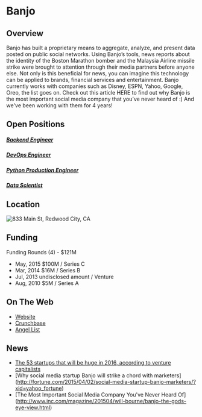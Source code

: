 # Banjo
## Overview
Banjo has built a proprietary means to aggregate, analyze, and present data posted on public social networks. Using Banjo’s tools, news reports about the identity of the Boston Marathon bomber and the Malaysia Airline missile strike were brought to attention through their media partners before anyone else. Not only is this beneficial for news, you can imagine this technology can be applied to brands, financial services and entertainment. Banjo currently works with companies such as Disney, ESPN, Yahoo, Google, Oreo, the list goes on. Check out this article HERE to find out why Banjo is the most important social media company that you’ve never heard of :) And we've been working with them for 4 years!

## Open Positions
##### [Backend Engineer](backend-engineer.md)
##### [DevOps Engineer](devops-engineer.md)
##### [Python Production Engineer](python-production-engineer.md)
##### [Data Scientist](data-scientist.md)

## Location
![833 Main St, Redwood City, CA](https://maps.googleapis.com/maps/api/staticmap?center=833+Main+St,+Redwood+City,+CA&zoom=13&scale=false&size=600x300&maptype=roadmap&format=png&visual_refresh=true&markers=size:mid%7Ccolor:0xff0000%7Clabel:%7C833+Main+st.+Redwood+City,+Ca)  

## Funding
Funding Rounds (4) - $121M
+ May, 2015	$100M / Series C
+ Mar, 2014	$16M / Series B
+ Jul, 2013	undisclosed amount / Venture
+ Aug, 2010	$5M / Series A

## On The Web
+ [Website](http://www.ban.jo)
+ [Crunchbase](https://www.crunchbase.com/organization/banjo#/entity)
+ [Angel List](https://angel.co/banjo)

## News
+ [The 53 startups that will be huge in 2016, according to venture capitalists](http://www.businessinsider.sg/startups-that-will-be-huge-in-2016-2015-12/23/#.Vo8FzJOAOko#gFI8DY3g7SGMmsO0.97)
+ [Why social media startup Banjo will strike a chord with marketers] (http://fortune.com/2015/04/02/social-media-startup-banjo-marketers/?xid=yahoo_fortune)
+ [The Most Important Social Media Company You've Never Heard Of] (http://www.inc.com/magazine/201504/will-bourne/banjo-the-gods-eye-view.html)
